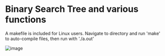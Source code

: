 # Binary Search Tree and various functions

A makefile is included for Linux users. Navigate to directory and run 'make' to auto-compile files, then run with './a.out'

![image](https://user-images.githubusercontent.com/107592052/218586111-afb6b3c5-4c22-4bc7-8b31-e01bd77f678c.png)

